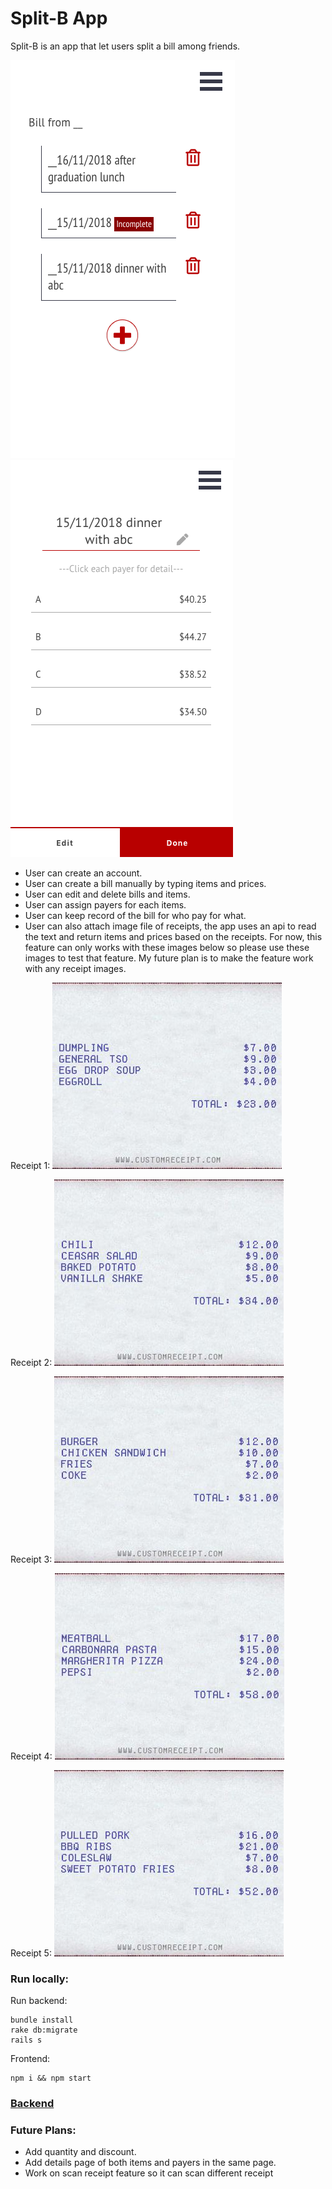 # Split-B App

Split-B is an app that let users split a bill among friends.

<img src="/Split B Demo 1.png" />  <img src="/Split B Demo 2.png" />

- User can create an account.
- User can create a bill manually by typing items and prices.
- User can edit and delete bills and items.
- User can assign payers for each items.
- User can keep record of the bill for who pay for what.
- User can also attach image file of receipts, the app uses an api to read the text and return items and prices based on the receipts. For now, this feature can only works with these images below so please use these images to test that feature. My future plan is to make the feature work with any receipt images.

Receipt 1: <img src="/src/image/r-1.jpg" />

Receipt 2: <img src="/src/image/r-2.jpg" />

Receipt 3: <img src="/src/image/r-3.jpg" />

Receipt 4: <img src="/src/image/r-4.jpg" />

Receipt 5: <img src="/src/image/r-5.jpg" />

### Run locally:
Run backend:
```
bundle install
rake db:migrate
rails s
```

Frontend:
```
npm i && npm start
```

### [Backend](https://github.com/linh4/split-b-back-end)

### Future Plans:
- Add quantity and discount.
- Add details page of both items and payers in the same page.
- Work on scan receipt feature so it can scan different receipt
